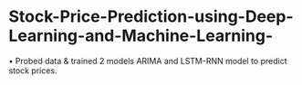 # Stock-Price-Prediction-using-Deep-Learning-and-Machine-Learning-
•	Probed data & trained 2 models ARIMA and LSTM-RNN model to predict stock prices.
